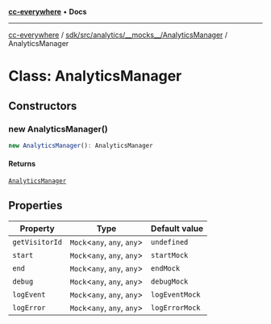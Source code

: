 [**cc-everywhere**](../../../../../../index.md) • **Docs**

***

[cc-everywhere](../../../../../../index.md) / [sdk/src/analytics/\_\_mocks\_\_/AnalyticsManager](../index.md) / AnalyticsManager

# Class: AnalyticsManager

## Constructors

### new AnalyticsManager()

```ts
new AnalyticsManager(): AnalyticsManager
```

#### Returns

[`AnalyticsManager`](AnalyticsManager.md)

## Properties

| Property | Type | Default value |
| ------ | ------ | ------ |
| `getVisitorId` | `Mock`\<`any`, `any`, `any`\> | `undefined` |
| `start` | `Mock`\<`any`, `any`, `any`\> | `startMock` |
| `end` | `Mock`\<`any`, `any`, `any`\> | `endMock` |
| `debug` | `Mock`\<`any`, `any`, `any`\> | `debugMock` |
| `logEvent` | `Mock`\<`any`, `any`, `any`\> | `logEventMock` |
| `logError` | `Mock`\<`any`, `any`, `any`\> | `logErrorMock` |
